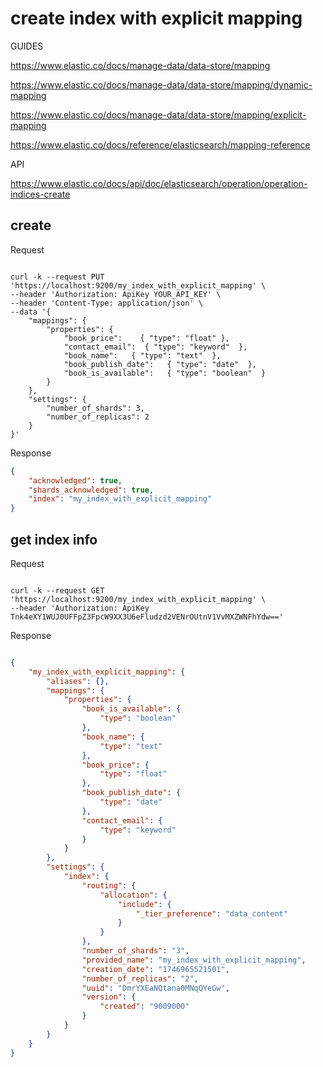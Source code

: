 
# create index with explicit mapping

GUIDES

<https://www.elastic.co/docs/manage-data/data-store/mapping>

<https://www.elastic.co/docs/manage-data/data-store/mapping/dynamic-mapping>

<https://www.elastic.co/docs/manage-data/data-store/mapping/explicit-mapping>

<https://www.elastic.co/docs/reference/elasticsearch/mapping-reference>

API

<https://www.elastic.co/docs/api/doc/elasticsearch/operation/operation-indices-create>

## create

Request

```SHELL

curl -k --request PUT 'https://localhost:9200/my_index_with_explicit_mapping' \
--header 'Authorization: ApiKey YOUR_API_KEY' \
--header 'Content-Type: application/json' \
--data '{
    "mappings": {
        "properties": {
            "book_price":    { "type": "float" },
            "contact_email":  { "type": "keyword"  },
            "book_name":   { "type": "text"  },
            "book_publish_date":   { "type": "date"  },
            "book_is_available":   { "type": "boolean"  }
        }
    },
    "settings": {
        "number_of_shards": 3,
        "number_of_replicas": 2
    }
}'

```

Response

```JSON
{
    "acknowledged": true,
    "shards_acknowledged": true,
    "index": "my_index_with_explicit_mapping"
}
```

## get index info

Request

```SHELL

curl -k --request GET 'https://localhost:9200/my_index_with_explicit_mapping' \
--header 'Authorization: ApiKey Tnk4eXY1WUJ0UFFpZ3FpcW9XX3U6eFludzd2VENrOUtnV1VvMXZWNFhYdw=='

```

Response

```JSON

{
    "my_index_with_explicit_mapping": {
        "aliases": {},
        "mappings": {
            "properties": {
                "book_is_available": {
                    "type": "boolean"
                },
                "book_name": {
                    "type": "text"
                },
                "book_price": {
                    "type": "float"
                },
                "book_publish_date": {
                    "type": "date"
                },
                "contact_email": {
                    "type": "keyword"
                }
            }
        },
        "settings": {
            "index": {
                "routing": {
                    "allocation": {
                        "include": {
                            "_tier_preference": "data_content"
                        }
                    }
                },
                "number_of_shards": "3",
                "provided_name": "my_index_with_explicit_mapping",
                "creation_date": "1746965521501",
                "number_of_replicas": "2",
                "uuid": "DmrYXEaNQtana0MNqQYeGw",
                "version": {
                    "created": "9009000"
                }
            }
        }
    }
}

```
